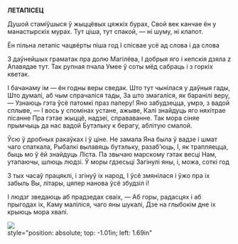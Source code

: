  
**ЛЕТАПІСЕЦ**

Душой стаміўшыся ў жыццёвых цяжкіх бурах, Свой век канчае ён у манастырскіх мурах. Тут ціша, тут спакой, — ні шуму, ні клапот.

Ён пільна летапіс чацвёрты піша год I спісвае усё ад слова і да слова

3 даўнейшых граматак пра долю Магілёва, I добрыя яго і кепскія дзяла  z Апавядае тут. Так рупная пчала Умее ў соты мёд сабраць і з горкіх кветак.

I бачанаму ім — ён годны веры сведак. Што тут чынілася у даўныя гады, Што думалі, аб чым спрачаліся тады, За што змагаліся, як баранілі веру, — Узнаюць гэта ўсё патомкі праз паперу! Яно забудзецца, умрэ, з вадой сплыве, — I вось у спомінах устане, ажыве, Калі знайдуць яго няхітрае пісанне Пра гэтае жыццё, надзеі, справаванне. Так мора сіняе прымчыць да нас вадой Бутэльку к берагу, аблітую смалой.

Ўсю ў дробных ракаўках і ў ціне. He замала Яна была ў вадзе і шмат чаго спаткала, Рыбалкі вылавяць бутэльку, разаб'юць, I, як трапляецца, быць мо ў ёй знайдуць Ліста. Па звычаю марскому гэтак весці Нам, утапаючы, шлюць людзі. Ў моры гдзесьці Загінулі яны, і, можа, соткі год

3 тых часаў працяклі, і згінуў іх народ, I ўсё змянілася і ўжо пра іх забыль Вы, літары, цяпер нанова ўсё збудзіл  і!

I людзг зведаюць аб прадзедах сваіх, — Аб горы, радасцях і аб прыгодах іх, Каму маліліся, чаго яны шукалі, Дзе на глыбокім дне іх крыюць мора хвалі.

![](2022-%D0%9C%D1%96%D0%BD%D1%81%D0%BA-%D0%BB%D1%83%D1%87%D0%BD%D0%B0%D1%81%D1%86%D1%8C-%D0%BC%D1%96%D0%BA%D0%BE%D0%BB%D0%B0-%D0%BC%D1%8F%D1%82%D0%BB%D1%96%D1%86%D0%BA%D1%96_html_e1fde316645072e9.jpg)  
style="position: absolute; top: -1.01in; left: 1.69in"
